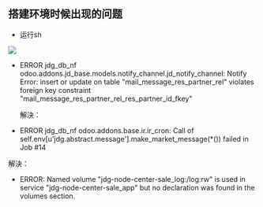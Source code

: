 ##  搭建环境时候出现的问题

- 运行sh

![](/home/senlan/.config/Typora/typora-user-images/image-20191213171413307.png)

- ERROR jdg_db_nf odoo.addons.jd_base.models.notify_channel.jd_notify_channel: Notify Error: insert or update on table "mail_message_res_partner_rel" violates foreign key constraint "mail_message_res_partner_rel_res_partner_id_fkey"

  解決：

- ERROR jdg_db_nf odoo.addons.base.ir.ir_cron: Call of self.env[u'jdg.abstract.message'].make_market_message(*()) failed in Job #14

解決：

- ERROR: Named volume "jdg-node-center-sale_log:/log:rw" is used in service "jdg-node-center-sale_app" but no declaration was found in the volumes section.
